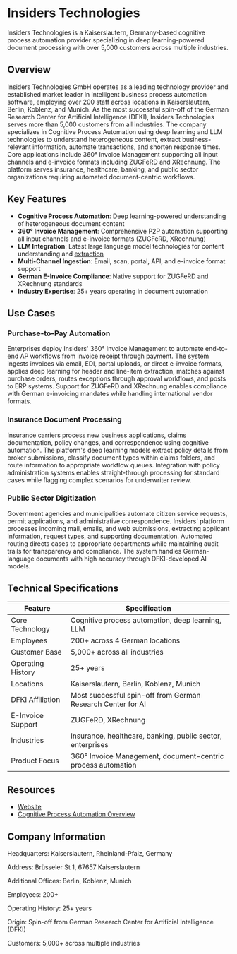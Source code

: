 # Insiders Technologies

Insiders Technologies is a Kaiserslautern, Germany-based cognitive process automation provider specializing in deep learning-powered document processing with over 5,000 customers across multiple industries.

## Overview

Insiders Technologies GmbH operates as a leading technology provider and established market leader in intelligent business process automation software, employing over 200 staff across locations in Kaiserslautern, Berlin, Koblenz, and Munich. As the most successful spin-off of the German Research Center for Artificial Intelligence (DFKI), Insiders Technologies serves more than 5,000 customers from all industries. The company specializes in Cognitive Process Automation using deep learning and LLM technologies to understand heterogeneous content, extract business-relevant information, automate transactions, and shorten response times. Core applications include 360° Invoice Management supporting all input channels and e-invoice formats including ZUGFeRD and XRechnung. The platform serves insurance, healthcare, banking, and public sector organizations requiring automated document-centric workflows.

## Key Features

- **Cognitive Process Automation**: Deep learning-powered understanding of heterogeneous document content
- **360° Invoice Management**: Comprehensive P2P automation supporting all input channels and e-invoice formats (ZUGFeRD, XRechnung)
- **LLM Integration**: Latest large language model technologies for content understanding and [extraction](../../capabilities/extraction/index.md)
- **Multi-Channel Ingestion**: Email, scan, portal, API, and e-invoice format support
- **German E-Invoice Compliance**: Native support for ZUGFeRD and XRechnung standards
- **Industry Expertise**: 25+ years operating in document automation

## Use Cases

### Purchase-to-Pay Automation

Enterprises deploy Insiders' 360° Invoice Management to automate end-to-end AP workflows from invoice receipt through payment. The system ingests invoices via email, EDI, portal uploads, or direct e-invoice formats, applies deep learning for header and line-item extraction, matches against purchase orders, routes exceptions through approval workflows, and posts to ERP systems. Support for ZUGFeRD and XRechnung enables compliance with German e-invoicing mandates while handling international vendor formats.

### Insurance Document Processing

Insurance carriers process new business applications, claims documentation, policy changes, and correspondence using cognitive automation. The platform's deep learning models extract policy details from broker submissions, classify document types within claims folders, and route information to appropriate workflow queues. Integration with policy administration systems enables straight-through processing for standard cases while flagging complex scenarios for underwriter review.

### Public Sector Digitization

Government agencies and municipalities automate citizen service requests, permit applications, and administrative correspondence. Insiders' platform processes incoming mail, emails, and web submissions, extracting applicant information, request types, and supporting documentation. Automated routing directs cases to appropriate departments while maintaining audit trails for transparency and compliance. The system handles German-language documents with high accuracy through DFKI-developed AI models.

## Technical Specifications

| Feature | Specification |
|---------|---------------|
| Core Technology | Cognitive process automation, deep learning, LLM |
| Employees | 200+ across 4 German locations |
| Customer Base | 5,000+ across all industries |
| Operating History | 25+ years |
| Locations | Kaiserslautern, Berlin, Koblenz, Munich |
| DFKI Affiliation | Most successful spin-off from German Research Center for AI |
| E-Invoice Support | ZUGFeRD, XRechnung |
| Industries | Insurance, healthcare, banking, public sector, enterprises |
| Product Focus | 360° Invoice Management, document-centric process automation |

## Resources

- [Website](https://insiders-technologies.com/en/)
- [Cognitive Process Automation Overview](https://insiders-technologies.com/en/)

## Company Information

Headquarters: Kaiserslautern, Rheinland-Pfalz, Germany

Address: Brüsseler St 1, 67657 Kaiserslautern

Additional Offices: Berlin, Koblenz, Munich

Employees: 200+

Operating History: 25+ years

Origin: Spin-off from German Research Center for Artificial Intelligence (DFKI)

Customers: 5,000+ across multiple industries


